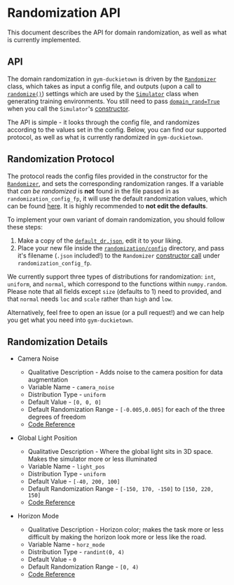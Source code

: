 # Randomization API

This document describes the API for domain randomization, as well as what is currently implemented.

## API

The domain randomization in `gym-duckietown` is driven by the [`Randomizer`](https://github.com/duckietown/gym-duckietown/blob/domain-randomization-api/gym_duckietown/randomization/randomizer.py#L8) class, which takes as input a config file, and outputs (upon a call to [`randomize()`](https://github.com/duckietown/gym-duckietown/blob/domain-randomization-api/gym_duckietown/randomization/randomizer.py#L22)) settings which are used by the [`Simulator`](https://github.com/duckietown/gym-duckietown/blob/domain-randomization-api/gym_duckietown/simulator.py) class when generating training environments. You still need to pass [`domain_rand=True`](https://github.com/duckietown/gym-duckietown/blob/domain-randomization-api/gym_duckietown/simulator.py#L129) when you call the `Simulator`'s [constructor](https://github.com/duckietown/gym-duckietown/blob/domain-randomization-api/gym_duckietown/simulator.py#L129).

The API is simple - it looks through the config file, and randomizes according to the values set in the config. Below, you can find our supported protocol, as well as what is currently randomized in `gym-duckietown`. 

## Randomization Protocol

The protocol reads the config files provided in the constructor for the [`Randomizer`](https://github.com/duckietown/gym-duckietown/blob/domain-randomization-api/gym_duckietown/randomization/randomizer.py#L8), and sets the corresponding randomization ranges. If a variable that _can be randomized_ is **not** found in the file passed in as `randomization_config_fp`, it will use the default randomization values, which can be found [here](https://github.com/duckietown/gym-duckietown/blob/domain-randomization-api/gym_duckietown/randomization/config/default.json). It is highly recommended to **not edit the defaults**.

To implement your own variant of domain randomization, you should follow these steps:

1. Make a copy of the [`default_dr.json`](https://github.com/duckietown/gym-duckietown/blob/domain-randomization-api/gym_duckietown/randomization/config/default_dr.json), edit it to your liking. 
2. Place your new file inside the [`randomization/config`](https://github.com/duckietown/gym-duckietown/blob/domain-randomization-api/gym_duckietown/randomization/config) directory, and pass it's filename (`.json` included!) to the `Randomizer` [constructor call](https://github.com/duckietown/gym-duckietown/blob/domain-randomization-api/gym_duckietown/simulator.py#L186) under `randomization_config_fp`.

We currently support three types of distributions for randomization: `int`, `uniform`, and `normal`, which correspond to the functions within `numpy.random`. Please note that all fields except `size` (defaults to 1) need to provided, and that `normal` needs `loc` and `scale` rather than `high` and `low`.

Alternatively, feel free to open an issue (or a pull request!) and we can help you get what you need into `gym-duckietown`.

## Randomization Details
* Camera Noise
    * Qualitative Description - Adds noise to the camera position for data augmentation
    * Variable Name - `camera_noise`
    * Distribution Type - `uniform`
    * Default Value - `[0, 0, 0]` 
    * Default Randomization Range - `[-0.005,0.005]` for each of the three degrees of freedom
    * [Code Reference](https://github.com/duckietown/gym-duckietown/blob/domain-randomization-api/gym_duckietown/simulator.py#L1266)

* Global Light Position
    * Qualitative Description - Where the global light sits in 3D space. Makes the simulator more or less illuminated
    * Variable Name - `light_pos`
    * Distribution Type - `uniform`
    * Default Value - `[-40, 200, 100]`
    * Default Randomization Range - `[-150, 170, -150]` to `[150, 220, 150]`
    * [Code Reference](https://github.com/duckietown/gym-duckietown/blob/domain-randomization-api/gym_duckietown/simulator.py#L340)
    
* Horizon Mode
    * Qualitative Description - Horizon color; makes the task more or less difficult by making the horizon look more or less like the road. 
    * Variable Name - `horz_mode`
    * Distribution Type - `randint(0, 4)`
    * Default Value - `0`
    * Default Randomization Range - `[0, 4)`
    * [Code Reference](https://github.com/duckietown/gym-duckietown/blob/domain-randomization-api/gym_duckietown/simulator.py#L326)
